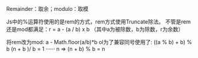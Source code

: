 Remainder：取余；modulo：取模

Js中的%运算符使用的是rem的方式，rem方式使用Truncate除法。
不管是rem还是mod都满足：r = a - (a / b) x b
（其中a为被除数，b为除数，r为余数）

将rem改为mod: a - Math.floor(a/b)*b
ol为了兼容同号使用了: ((a % b) + b) % b
(n + b )/ b = 1 ······ n => (n + b) % b = n